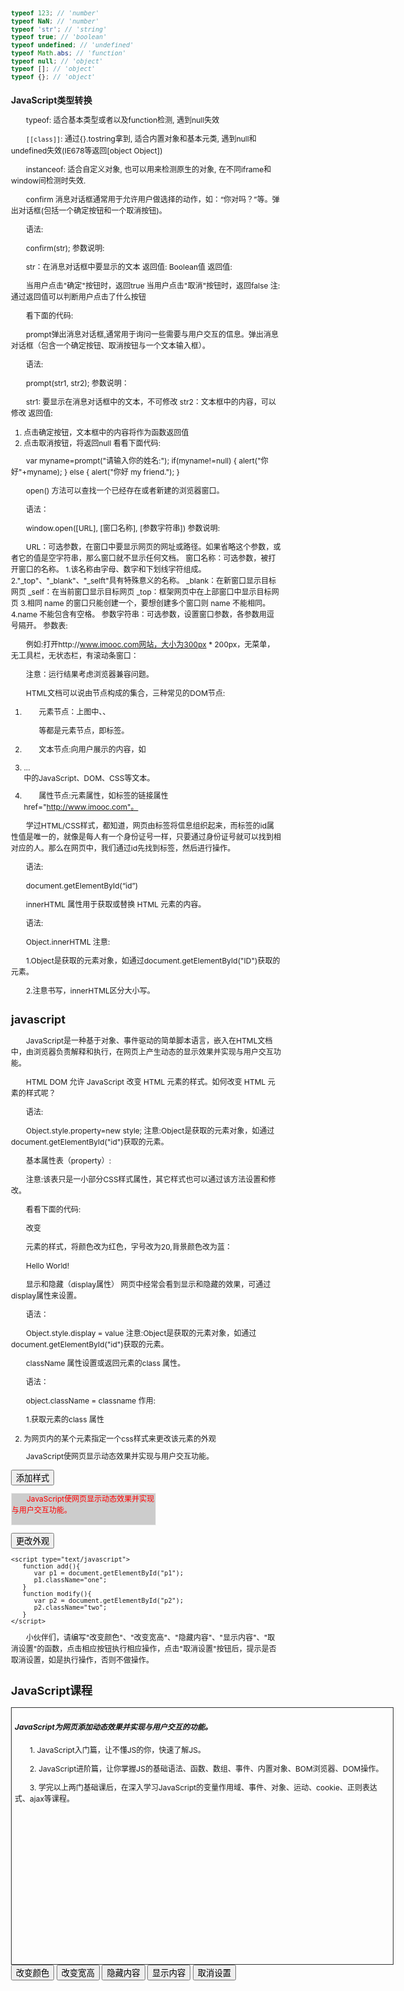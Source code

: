 ```js
typeof 123; // 'number'
typeof NaN; // 'number'
typeof 'str'; // 'string'
typeof true; // 'boolean'
typeof undefined; // 'undefined'
typeof Math.abs; // 'function'
typeof null; // 'object'
typeof []; // 'object'
typeof {}; // 'object'
```


<script type="text/javascript">
  document.write("I love JavaScript！"); //内容用""括起来，""里的内容直接输出。
</script>


### JavaScript类型转换
typeof: 适合基本类型或者以及function检测, 遇到null失效

`[[class]]`: 通过{}.tostring拿到, 适合内置对象和基本元类, 遇到null和undefined失效(IE678等返回[object Object])

instanceof: 适合自定义对象, 也可以用来检测原生的对象, 在不同iframe和window间检测时失效.


confirm 消息对话框通常用于允许用户做选择的动作，如：“你对吗？”等。弹出对话框(包括一个确定按钮和一个取消按钮)。

语法:

confirm(str);
参数说明:

str：在消息对话框中要显示的文本
返回值: Boolean值
返回值:

当用户点击"确定"按钮时，返回true
当用户点击"取消"按钮时，返回false
注: 通过返回值可以判断用户点击了什么按钮

看下面的代码:

<script type="text/javascript">
    var mymessage=confirm("你喜欢JavaScript吗?");
    if(mymessage==true)
    {   document.write("很好,加油!");   }
    else
    {  document.write("JS功能强大，要学习噢!");   }
</script>



prompt弹出消息对话框,通常用于询问一些需要与用户交互的信息。弹出消息对话框（包含一个确定按钮、取消按钮与一个文本输入框）。

语法:

prompt(str1, str2);
参数说明：

str1: 要显示在消息对话框中的文本，不可修改
str2：文本框中的内容，可以修改
返回值:

1. 点击确定按钮，文本框中的内容将作为函数返回值
2. 点击取消按钮，将返回null
看看下面代码:

var myname=prompt("请输入你的姓名:");
if(myname!=null)
  {   alert("你好"+myname); }
else
  {  alert("你好 my friend.");  }



  open() 方法可以查找一个已经存在或者新建的浏览器窗口。

语法：

window.open([URL], [窗口名称], [参数字符串])
参数说明:

URL：可选参数，在窗口中要显示网页的网址或路径。如果省略这个参数，或者它的值是空字符串，那么窗口就不显示任何文档。
窗口名称：可选参数，被打开窗口的名称。
    1.该名称由字母、数字和下划线字符组成。
    2."_top"、"_blank"、"_selft"具有特殊意义的名称。
       _blank：在新窗口显示目标网页
       _self：在当前窗口显示目标网页
       _top：框架网页中在上部窗口中显示目标网页
    3.相同 name 的窗口只能创建一个，要想创建多个窗口则 name 不能相同。
    4.name 不能包含有空格。
参数字符串：可选参数，设置窗口参数，各参数用逗号隔开。
参数表:



例如:打开http://www.imooc.com网站，大小为300px * 200px，无菜单，无工具栏，无状态栏，有滚动条窗口：

<script type="text/javascript"> window.open('http://www.imooc.com','_blank','width=300,height=200,menubar=no,toolbar=no, status=no,scrollbars=yes')
</script>
注意：运行结果考虑浏览器兼容问题。



HTML文档可以说由节点构成的集合，三种常见的DOM节点:

1. 元素节点：上图中<html>、<body>、<p>等都是元素节点，即标签。

2. 文本节点:向用户展示的内容，如<li>...</li>中的JavaScript、DOM、CSS等文本。

3. 属性节点:元素属性，如<a>标签的链接属性href="http://www.imooc.com"。


学过HTML/CSS样式，都知道，网页由标签将信息组织起来，而标签的id属性值是唯一的，就像是每人有一个身份证号一样，只要通过身份证号就可以找到相对应的人。那么在网页中，我们通过id先找到标签，然后进行操作。

语法:

 document.getElementById(“id”) 

 innerHTML 属性用于获取或替换 HTML 元素的内容。

语法:

Object.innerHTML
注意:

1.Object是获取的元素对象，如通过document.getElementById("ID")获取的元素。

2.注意书写，innerHTML区分大小写。

<!DOCTYPE HTML>
<html>
<head>
<meta http-equiv="Content-Type" content="text/html; charset=utf-8" />
<title>innerHTML</title>
</head>
<body>
<h2 id="con">javascript</H2>
<p> JavaScript是一种基于对象、事件驱动的简单脚本语言，嵌入在HTML文档中，由浏览器负责解释和执行，在网页上产生动态的显示效果并实现与用户交互功能。</p>
<script type="text/javascript">
  var mychar= document.getElementById("con")          ;
  document.write("原标题:"+mychar.innerHTML+"<br>"); //输出原h2标签内容
  mychar.innerHTML = "Hello World!"
  document.write("修改后的标题:"+mychar.innerHTML); //输出修改后h2标签内容
</script>
</body>
</html>

HTML DOM 允许 JavaScript 改变 HTML 元素的样式。如何改变 HTML 元素的样式呢？

语法:

Object.style.property=new style;
注意:Object是获取的元素对象，如通过document.getElementById("id")获取的元素。

基本属性表（property）:



注意:该表只是一小部分CSS样式属性，其它样式也可以通过该方法设置和修改。

看看下面的代码:

改变 <p> 元素的样式，将颜色改为红色，字号改为20,背景颜色改为蓝：

<p id="pcon">Hello World!</p>
<script>
   var mychar = document.getElementById("pcon");
   mychar.style.color="red";
   mychar.style.fontSize="20";
   mychar.style.backgroundColor ="blue";
</script>

显示和隐藏（display属性）
网页中经常会看到显示和隐藏的效果，可通过display属性来设置。

语法：

Object.style.display = value
注意:Object是获取的元素对象，如通过document.getElementById("id")获取的元素。


className 属性设置或返回元素的class 属性。

语法：

object.className = classname
作用:

1.获取元素的class 属性

2. 为网页内的某个元素指定一个css样式来更改该元素的外观


<!DOCTYPE HTML>
<html>
<head>
<meta http-equiv="Content-Type" content="text/html; charset=gb2312">
<title>className属性</title>
<style>
    body{ font-size:16px;}
    .one{
        border:1px solid #eee;
        width:230px;
        height:50px;
        background:#ccc;
        color:red;
    }
    .two{
        border:1px solid #ccc;
        width:230px;
        height:50px;
        background:#9CF;
        color:blue;
    }
    </style>
</head>
<body>
    <p id="p1" > JavaScript使网页显示动态效果并实现与用户交互功能。</p>
    <input type="button" value="添加样式" onclick="add()"/>
    <p id="p2" class="one">JavaScript使网页显示动态效果并实现与用户交互功能。</p>
    <input type="button" value="更改外观" onclick="modify()"/>

    <script type="text/javascript">
       function add(){
          var p1 = document.getElementById("p1");
          p1.className="one";
       }
       function modify(){
          var p2 = document.getElementById("p2");
          p2.className="two";
       }
    </script>
</body>
</html>


小伙伴们，请编写"改变颜色"、"改变宽高"、"隐藏内容"、"显示内容"、"取消设置"的函数，点击相应按钮执行相应操作，点击"取消设置"按钮后，提示是否取消设置，如是执行操作，否则不做操作。

<!DOCTYPE HTML>
<html>
<head>
<meta http-equiv="Content-Type" Content="text/html; charset=utf-8" />
<title>javascript</title>
<style type="text/css">
body{font-size:12px;}
#txt{
    height:400px;
    width:600px;
    border:#333 solid 1px;
    padding:5px;}
p{
    line-height:18px;
    text-indent:2em;}
</style>
</head>
<body>
  <h2 id="con">JavaScript课程</H2>
  <div id="txt"> 
     <h5>JavaScript为网页添加动态效果并实现与用户交互的功能。</h5>
        <p>1. JavaScript入门篇，让不懂JS的你，快速了解JS。</p>
        <p>2. JavaScript进阶篇，让你掌握JS的基础语法、函数、数组、事件、内置对象、BOM浏览器、DOM操作。</p>
        <p>3. 学完以上两门基础课后，在深入学习JavaScript的变量作用域、事件、对象、运动、cookie、正则表达式、ajax等课程。</p>
  </div>
  <form>
  <!--当点击相应按钮，执行相应操作，为按钮添加相应事件-->
    <input type="button" value="改变颜色" onclick="chgecolor()" >  
    <input type="button" value="改变宽高" onclick="chagewidth()">
    <input type="button" value="隐藏内容" onclick="chagehide()">
    <input type="button" value="显示内容" onclick="chageshow()">
    <input type="button" value="取消设置" onclick="cancel()">
  </form>
  <script type="text/javascript">
//定义"改变颜色"的函数
function chgecolor()
{
    var mychar = document.getElementById("txt")
    mychar.style.color = 'red';
    mychar.style.backgroundColor='blue';
}

//定义"改变宽高"的函数
function chagewidth()
{
   var mychar = document.getElementById("txt")
   mychar.style.width='200px';
   mychar.style.height='300px';
}

//定义"隐藏内容"的函数
function chagehide()
{
   var mychar = document.getElementById("txt")
   mychar.style.display="none";
}

//定义"显示内容"的函数
function chageshow()
{
    var mychar = document.getElementById("txt")
    mychar.style.display="block"
}

//定义"取消设置"的函数
function cancel()
{
    var mychar = document.getElementById("txt")
    con = confirm("是否取消设置?")
    if(con == true)
    {
       mychar.style.color = '';
       mychar.style.backgroundColor='';  
       mychar.style.display="block"
       mychar.style.width='600px';
       mychar.style.height='400px';
    }
    else
    {
        
    }
}


  </script>
</body>
</html>
